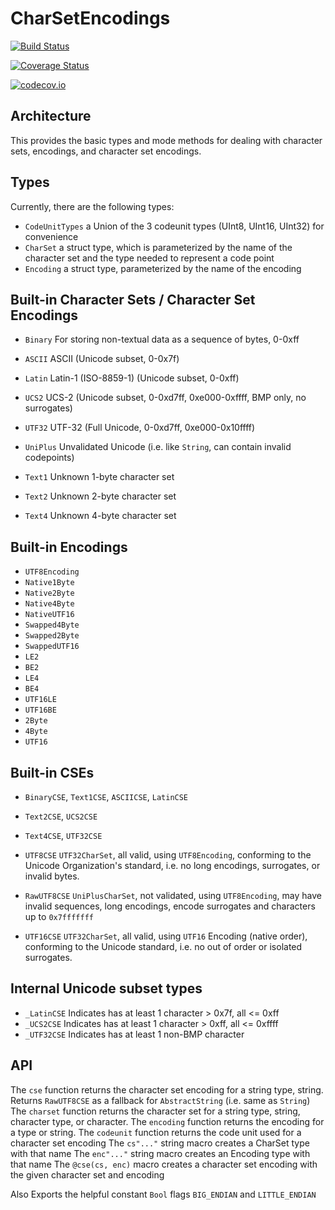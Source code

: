 # CharSetEncodings

[![Build Status](https://travis-ci.org/JuliaString/CharSetEncodings.jl.svg?branch=master)](https://travis-ci.org/JuliaString/CharSetEncodings.jl)

[![Coverage Status](https://coveralls.io/repos/github/JuliaString/CharSetEncodings.jl/badge.svg?branch=master)](https://coveralls.io/github/JuliaString/CharSetEncodings.jl?branch=master)

[![codecov.io](http://codecov.io/github/JuliaString/CharSetEncodings.jl/coverage.svg?branch=master)](http://codecov.io/github/JuliaString/CharSetEncodings.jl?branch=master)

## Architecture
This provides the basic types and mode methods for dealing with character sets, encodings,
and character set encodings.

## Types
Currently, there are the following types:

* `CodeUnitTypes`  a Union of the 3 codeunit types (UInt8, UInt16, UInt32) for convenience
* `CharSet`        a struct type, which is parameterized by the name of the character set and the type needed to represent a code point
* `Encoding`       a struct type, parameterized by the name of the encoding

## Built-in Character Sets / Character Set Encodings
* `Binary`  For storing non-textual data as a sequence of bytes, 0-0xff

* `ASCII`   ASCII (Unicode subset, 0-0x7f)
* `Latin`   Latin-1 (ISO-8859-1) (Unicode subset, 0-0xff)
* `UCS2`    UCS-2 (Unicode subset, 0-0xd7ff, 0xe000-0xffff, BMP only, no surrogates)
* `UTF32`   UTF-32 (Full Unicode, 0-0xd7ff, 0xe000-0x10ffff)

* `UniPlus` Unvalidated Unicode (i.e. like `String`, can contain invalid codepoints)

* `Text1`   Unknown 1-byte character set
* `Text2`   Unknown 2-byte character set
* `Text4`   Unknown 4-byte character set

## Built-in Encodings
* `UTF8Encoding`
* `Native1Byte`
* `Native2Byte`
* `Native4Byte`
* `NativeUTF16`
* `Swapped4Byte`
* `Swapped2Byte`
* `SwappedUTF16`
* `LE2`
* `BE2`
* `LE4`
* `BE4`
* `UTF16LE`
* `UTF16BE`
* `2Byte`
* `4Byte`
* `UTF16`

## Built-in CSEs
* `BinaryCSE`, `Text1CSE`, `ASCIICSE`, `LatinCSE`
* `Text2CSE`, `UCS2CSE`
* `Text4CSE`, `UTF32CSE`

* `UTF8CSE`    `UTF32CharSet`, all valid, using `UTF8Encoding`,
               conforming to the Unicode Organization's standard,
	       i.e. no long encodings, surrogates, or invalid bytes.

* `RawUTF8CSE` `UniPlusCharSet`, not validated, using `UTF8Encoding`,
               may have invalid sequences, long encodings, encode surrogates and characters
	       up to `0x7fffffff`

* `UTF16CSE`   `UTF32CharSet`, all valid, using `UTF16` Encoding (native order),
               conforming to the Unicode standard, i.e. no out of order or isolated surrogates.

## Internal Unicode subset types
* `_LatinCSE`   Indicates has at least 1 character > 0x7f, all <= 0xff
* `_UCS2CSE`    Indicates has at least 1 character > 0xff, all <= 0xffff
* `_UTF32CSE`   Indicates has at least 1 non-BMP character

## API
The `cse` function returns the character set encoding for a string type, string.
Returns `RawUTF8CSE` as a fallback for `AbstractString` (i.e. same as `String`)
The `charset` function returns the character set for a string type, string, character type, or character.
The `encoding` function returns the encoding for a type or string.
The `codeunit` function returns the code unit used for a character set encoding
The `cs"..."` string macro creates a CharSet type with that name
The `enc"..."` string macro creates an Encoding type with that name
The `@cse(cs, enc)` macro creates a character set encoding with the given character set and encoding

Also Exports the helpful constant `Bool` flags `BIG_ENDIAN` and `LITTLE_ENDIAN`
